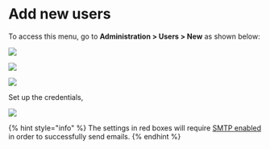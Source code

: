 # Add new users

To access this menu, go to **Administration > Users > New** as shown below:

![](<../../../../.gitbook/assets/2021-11-20\_23-29-48 (1) (1) (1) (1) (4).png>)

![](../../../../.gitbook/assets/2021-11-28\_02-33-07.png)

![](../../../../.gitbook/assets/2021-11-28\_02-59-33.png)

Set up the credentials,

![](../../../../.gitbook/assets/2021-11-28\_03-04-58.png)

{% hint style="info" %}
The settings in red boxes will require [SMTP enabled](https://docs.rocket.chat/guides/administration/settings/email/setup#set-up-your-credentials) in order to successfully send emails.
{% endhint %}
